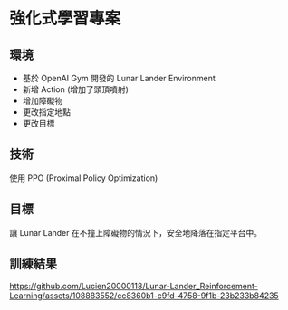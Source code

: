 # 強化式學習專案

## 環境
- 基於 OpenAI Gym 開發的 Lunar Lander Environment
- 新增 Action (增加了頭頂噴射)
- 增加障礙物
- 更改指定地點
- 更改目標

## 技術
使用 PPO (Proximal Policy Optimization)

## 目標
讓 Lunar Lander 在不撞上障礙物的情況下，安全地降落在指定平台中。

## 訓練結果


https://github.com/Lucien20000118/Lunar-Lander_Reinforcement-Learning/assets/108883552/cc8360b1-c9fd-4758-9f1b-23b233b84235


